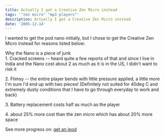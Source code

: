 ```yaml
---
title: Actually I got a Creative Zen Micro instead
tags: '"zen micro" "mp3 players"'
description: Actually I got a Creative Zen Micro instead
date: '2005-12-14'
---
```


I wanted to get the pod nano initially, but I chose to get the Creative Zen Micro instead for reasons listed below:

Why the Nano is a piece of junk  
1\. Cracked screens -- heard quite a few reports of that and since I live in India and the Nano cost about 2 as much as it is in the US, I didn't want to risk it

2\. Flimsy -- the entire player bends with little pressure applied, a little more I'm sure I'd end up with two pieces! (Definitely not suited for 40deg C and extremely dusty conditions that I have to go through everyday to work and back)

3\. Battery replacement costs half as much as the player

4\. about 25% more cost than the zen micro which has about 20% more space

See more progress on: [get an ipod][0]


[0]: http://www.43things.com/people/progress/shvelmur?on=471701

